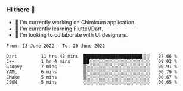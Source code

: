 ### Hi there 👋

<!--
**devcat37/devcat37** is a ✨ _special_ ✨ repository because its `README.md` (this file) appears on your GitHub profile.-->


- 🔭 I’m currently working on Chimicum application.
- 🌱 I’m currently learning Flutter/Dart.
- 👯 I’m looking to collaborate with UI designers.
<!-- - 🤔 I’m looking for help with ... -->

<!--START_SECTION:waka-->

```text
From: 13 June 2022 - To: 20 June 2022

Dart         11 hrs 48 mins  ██████████████████████░░░   87.66 %
C++          1 hr 4 mins     ██░░░░░░░░░░░░░░░░░░░░░░░   08.02 %
Groovy       7 mins          ▒░░░░░░░░░░░░░░░░░░░░░░░░   00.91 %
YAML         6 mins          ▒░░░░░░░░░░░░░░░░░░░░░░░░   00.79 %
CMake        5 mins          ▒░░░░░░░░░░░░░░░░░░░░░░░░   00.67 %
JSON         5 mins          ░░░░░░░░░░░░░░░░░░░░░░░░░   00.65 %
```

<!--END_SECTION:waka-->
